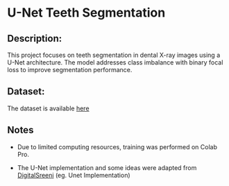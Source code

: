 # U-Net Teeth Segmentation

## Description:
This project focuses on teeth segmentation in dental X-ray images using a U-Net architecture. The model addresses class imbalance with binary focal loss to improve segmentation performance.

## Dataset:
The dataset is available [here](https://www.kaggle.com/datasets/humansintheloop/teeth-segmentation-on-dental-x-ray-images)

## Notes
- Due to limited computing resources, training was performed on Colab Pro.

- The U-Net implementation and some ideas were adapted from [DigitalSreeni](https://www.youtube.com/@DigitalSreeni) (eg. Unet Implementation)
